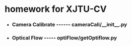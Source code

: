 # homework for XJTU-CV

- ### Camera Calibrate ------  cameraCali/\_\_init\_\_.py

- ### Optical Flow ----- optiFlow/getOptiflow.py

